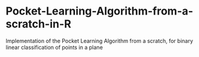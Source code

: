 # Pocket-Learning-Algorithm-from-a-scratch-in-R
Implementation of the Pocket Learning Algorithm from a scratch, for binary linear classification of points in a plane
